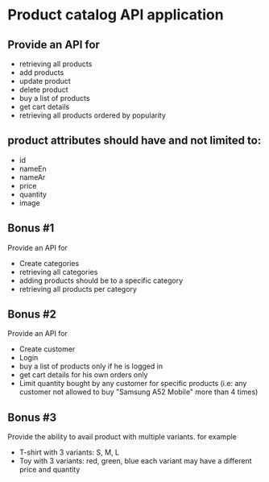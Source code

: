 # Product catalog API application

## Provide an API for

- retrieving all products
- add products
- update product
- delete product
- buy a list of products
- get cart details
- retrieving all products ordered by popularity

## product attributes should have and not limited to:

- id
- nameEn
- nameAr
- price
- quantity
- image

## Bonus #1

Provide an API for

- Create categories
- retrieving all categories
- adding products should be to a specific category
- retrieving all products per category

## Bonus #2

Provide an API for

- Create customer
- Login
- buy a list of products only if he is logged in
- get cart details for his own orders only
- Limit quantity bought by any customer for specific products (i.e: any customer not allowed to buy "Samsung A52 Mobile" more than 4 times)

## Bonus #3

Provide the ability to avail product with multiple variants.
for example

- T-shirt with 3 variants: S, M, L
- Toy with 3 variants: red, green, blue
  each variant may have a different price and quantity